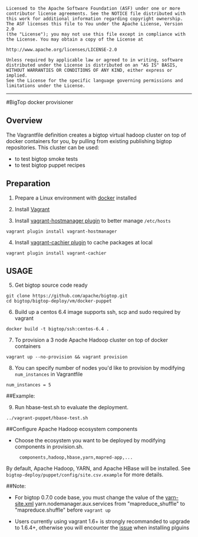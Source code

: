     Licensed to the Apache Software Foundation (ASF) under one or more
    contributor license agreements. See the NOTICE file distributed with
    this work for additional information regarding copyright ownership.
    The ASF licenses this file to You under the Apache License, Version 2.0
    (the "License"); you may not use this file except in compliance with
    the License. You may obtain a copy of the License at

    http://www.apache.org/licenses/LICENSE-2.0

    Unless required by applicable law or agreed to in writing, software
    distributed under the License is distributed on an "AS IS" BASIS,
    WITHOUT WARRANTIES OR CONDITIONS OF ANY KIND, either express or implied.
    See the License for the specific language governing permissions and
    limitations under the License.

------------------------------------------------------------------------------------------------------------------------------------------------------

#BigTop docker provisioner

## Overview

The Vagrantfile definition creates a bigtop virtual hadoop cluster on top of docker containers for you, by pulling from existing publishing bigtop repositories.
This cluster can be used:

- to test bigtop smoke tests
- to test bigtop puppet recipes

## Preparation

1) Prepare a Linux environment with [docker](https://docs.docker.com/installation/#installation) installed

2) Install [Vagrant](https://www.vagrantup.com/downloads.html)

3) Install [vagrant-hostmanager plugin](https://github.com/smdahlen/vagrant-hostmanager) to better manage `/etc/hosts`

```
vagrant plugin install vagrant-hostmanager
```

4) Install [vagrant-cachier plugin](https://github.com/fgrehm/vagrant-cachier) to cache packages at local

```
vagrant plugin install vagrant-cachier
```

## USAGE

5) Get bigtop source code ready

```
git clone https://github.com/apache/bigtop.git
cd bigtop/bigtop-deploy/vm/docker-puppet
```

6) Build up a centos 6.4 image supports ssh, scp and sudo required by vagrant

```
docker build -t bigtop/ssh:centos-6.4 .
```

7) To provision a 3 node Apache Hadoop cluster on top of docker containers

```
vagrant up --no-provision && vagrant provision
```

8) You can specify number of nodes you'd like to provision by modifying `num_instances` in Vagrantfile

```
num_instances = 5
```

##Example:

9) Run hbase-test.sh to evaluate the deployment.

```
../vagrant-puppet/hbase-test.sh
```

##Configure Apache Hadoop ecosystem components
* Choose the ecosystem you want to be deployed by modifying components in provision.sh.

```
     components,hadoop,hbase,yarn,mapred-app,...
```

By default, Apache Hadoop, YARN, and Apache HBase will be installed.
See `bigtop-deploy/puppet/config/site.csv.example` for more details.

##Note:

* For bigtop 0.7.0 code base, you must change the value of the [yarn-site.xml](https://github.com/apache/bigtop/blob/master/bigtop-deploy/puppet/modules/hadoop/templates/yarn-site.xml) yarn.nodemanager.aux.services from "mapreduce_shuffle" to "mapreduce.shuffle" before `vagrant up`

* Users currently using vagrant 1.6+ is strongly recommanded to upgrade to 1.6.4+, otherwise you will encounter the [issue](https://github.com/mitchellh/vagrant/issues/3769) when installing plguins
